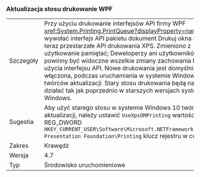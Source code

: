 ### <a name="wpf-printing-stack-update"></a>Aktualizacja stosu drukowanie WPF

|   |   |
|---|---|
|Szczegóły|Przy użyciu drukowanie interfejsów API firmy WPF <xref:System.Printing.PrintQueue?displayProperty=name> teraz wywołać interfejs API pakietu dokument Drukuj okna na rzecz teraz przestarzałe API drukowania XPS. Zmieniono z użytkowanie pamiętać; Deweloperzy ani użytkowników powinny być widoczne wszelkie zmiany zachowania lub użycia interfejsu API. Nowe drukowania jest domyślnie włączona, podczas uruchamiania w systemie Windows 10 twórców aktualizacji. Stary stosu drukowania będą nadal działać tak jak poprzednio w starszych wersjach systemu Windows.|
|Sugestia|Aby użyć starego stosu w systemie Windows 10 twórców aktualizacji, należy ustawić <code>UseXpsOMPrinting</code> wartości REG_DWORD <code>HKEY_CURRENT_USER\Software\Microsoft\.NETFramework\Windows Presentation Foundation\Printing</code> klucz rejestru w celu <code>1</code>.|
|Zakres|Krawędź|
|Wersja|4.7|
|Typ|Środowisko uruchomieniowe|

